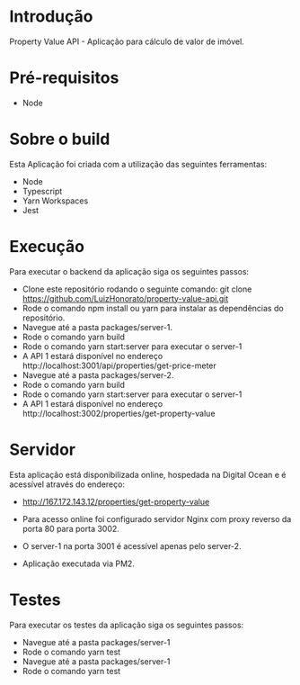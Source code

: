 # Introdução

Property Value API - Aplicação para cálculo de valor de imóvel.

# Pré-requisitos

- Node

# Sobre o build

Esta Aplicação foi criada com a utilização das seguintes ferramentas:

- Node
- Typescript
- Yarn Workspaces
- Jest

# Execução

 Para executar o backend da aplicação siga os seguintes passos:
 
 - Clone este repositório rodando o seguinte comando: git clone https://github.com/LuizHonorato/property-value-api.git
 - Rode o comando npm install ou yarn para instalar as dependências do repositório.
 - Navegue até a pasta packages/server-1.
 - Rode o comando yarn build
 - Rode o comando yarn start:server para executar o server-1
 - A API 1 estará disponível no endereço http://localhost:3001/api/properties/get-price-meter
 - Navegue até a pasta packages/server-2.
 - Rode o comando yarn build
 - Rode o comando yarn start:server para executar o server-1
 - A API 1 estará disponível no endereço http://localhost:3002/properties/get-property-value
 
# Servidor

Esta aplicação está disponibilizada online, hospedada na Digital Ocean e é acessível através do endereço:

- http://167.172.143.12/properties/get-property-value

- Para acesso online foi configurado servidor Nginx com proxy reverso da porta 80 para porta 3002.
- O server-1 na porta 3001 é acessível apenas pelo server-2.
- Aplicação executada via PM2.
 
# Testes

 Para executar os testes da aplicação siga os seguintes passos:
 
 - Navegue até a pasta packages/server-1
 - Rode o comando yarn test
 - Navegue até a pasta packages/server-1
 - Rode o comando yarn test

